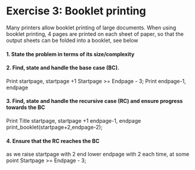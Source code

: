 # Exercise 3: Booklet printing

Many printers allow booklet printing of large documents. When using booklet printing, 4 pages are printed on each sheet of paper, so that the output sheets can be folded into a booklet, see below 

#### 1. State the problem in terms of its size/complexity


#### 2. Find, state and handle the base case (BC).
Print startpage, startpage +1
Startpage >= Endpage - 3;
Print endpage-1, endpage

#### 3. Find, state and handle the recursive case (RC) and ensure progress towards the BC
Print Title startpage, startpage +1 endpage-1, endpage
print_booklet(startpage+2,endpage-2);

#### 4. Ensure that the RC reaches the BC
as we raise startpage with 2 end lower endpage with 2 each time, at some point Startpage >= Endpage - 3;
